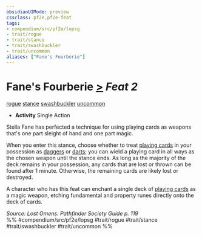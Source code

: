 ```yaml
---
obsidianUIMode: preview
cssclass: pf2e,pf2e-feat
tags:
- compendium/src/pf2e/lopsg
- trait/rogue
- trait/stance
- trait/swashbuckler
- trait/uncommon
aliases: ["Fane's Fourberie"]
---
```

# Fane's Fourberie  [>](rules/core-rulebook/chapter-9-playing-the-game.md#Actions "Single Action") *Feat 2*  
[rogue](rules/traits/rogue.md "Rogue Class Trait")  [stance](rules/traits/stance.md "Stance Combat Trait")  [swashbuckler](rules/traits/swashbuckler-apg.md "Swashbuckler Class Trait")  [uncommon](rules/traits/uncommon.md "Uncommon Rarity Trait")  

- **Activity** Single Action

Stella Fane has perfected a technique for using playing cards as weapons that's one part sleight of hand and one part magic.

When you enter this stance, choose whether to treat [playing cards](compendium/equipment/items/playing-cards-lopsg.md) in your possession as [daggers](compendium/equipment/items/dagger.md) or [darts](compendium/equipment/items/dart.md); you can wield a playing card in all ways as the chosen weapon until the stance ends. As long as the majority of the deck remains in your possession, any cards that are lost or thrown can be found after 1 minute. Otherwise, the remaining cards are likely lost or destroyed.

A character who has this feat can enchant a single deck of [playing cards](compendium/equipment/items/playing-cards-lopsg.md) as a magic weapon, etching fundamental and property runes directly onto the deck of cards.

*Source: Lost Omens: Pathfinder Society Guide p. 119*  
%% #compendium/src/pf2e/lopsg #trait/rogue #trait/stance #trait/swashbuckler #trait/uncommon %%